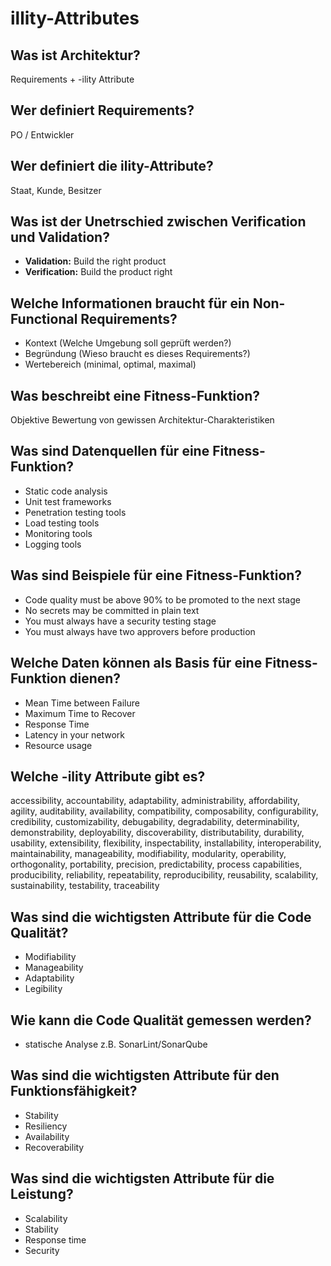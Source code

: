 # illity-Attributes

## Was ist Architektur?
Requirements + -ility Attribute

## Wer definiert Requirements?
PO / Entwickler

## Wer definiert die ility-Attribute?
Staat, Kunde, Besitzer

## Was ist der Unetrschied zwischen Verification und Validation?
* __Validation:__ Build the right product
* __Verification:__ Build the product right

## Welche Informationen braucht für ein Non-Functional Requirements?
* Kontext (Welche Umgebung soll geprüft werden?)
* Begründung (Wieso braucht es dieses Requirements?)
* Wertebereich (minimal, optimal, maximal)

## Was beschreibt eine Fitness-Funktion?
Objektive Bewertung von gewissen Architektur-Charakteristiken

## Was sind Datenquellen für eine Fitness-Funktion?
* Static code analysis
* Unit test frameworks
* Penetration testing tools
* Load testing tools
* Monitoring tools
* Logging tools

## Was sind Beispiele für eine Fitness-Funktion?
* Code quality must be above 90% to be promoted to the next stage
* No secrets may be committed in plain text
* You must always have a security testing stage
* You must always have two approvers before production

## Welche Daten können als Basis für eine Fitness-Funktion dienen?
* Mean Time between Failure
* Maximum Time to Recover
* Response Time
* Latency in your network
* Resource usage

## Welche -ility Attribute gibt es?
accessibility, accountability, adaptability, administrability,
affordability, agility, auditability, availability, compatibility,
composability, configurability, credibility, customizability,
debugability, degradability, determinability, demonstrability,
deployability, discoverability, distributability, durability,
usability, extensibility, flexibility, inspectability,
installability, interoperability, maintainability, manageability,
modifiability, modularity, operability, orthogonality, portability,
precision, predictability, process capabilities, producibility,
reliability, repeatability, reproducibility, reusability,
scalability, sustainability, testability, traceability

## Was sind die wichtigsten Attribute für die Code Qualität?
* Modifiability
* Manageability
* Adaptability
* Legibility

## Wie kann die Code Qualität gemessen werden?
* statische Analyse z.B. SonarLint/SonarQube

## Was sind die wichtigsten Attribute für den Funktionsfähigkeit?
* Stability
* Resiliency
* Availability
* Recoverability

## Was sind die wichtigsten Attribute für die Leistung?
* Scalability
* Stability
* Response time
* Security

